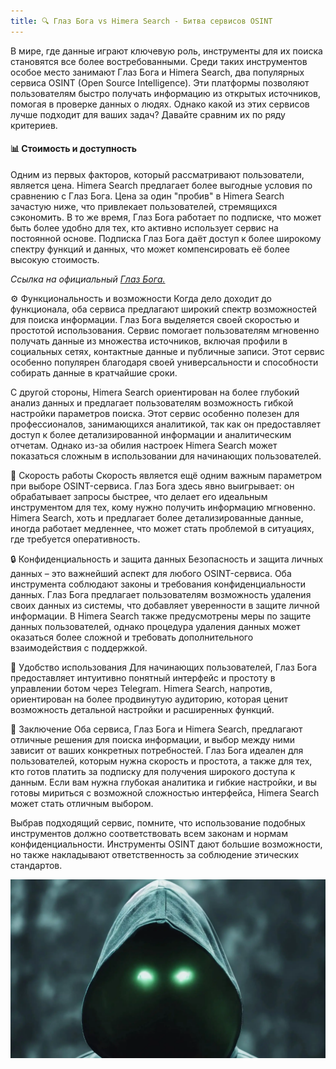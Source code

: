 ```yaml
---
title: 🔍 Глаз Бога vs Himera Search - Битва сервисов OSINT
---
```


В мире, где данные играют ключевую роль, инструменты для их поиска становятся все более востребованными. Среди таких инструментов особое место занимают Глаз Бога и Himera Search, два популярных сервиса OSINT (Open Source Intelligence). Эти платформы позволяют пользователям быстро получать информацию из открытых источников, помогая в проверке данных о людях. Однако какой из этих сервисов лучше подходит для ваших задач? Давайте сравним их по ряду критериев.

#### 📊 Стоимость и доступность 

Одним из первых факторов, который рассматривают пользователи, является цена. Himera Search предлагает более выгодные условия по сравнению с Глаз Бога. Цена за один "пробив" в Himera Search зачастую ниже, что привлекает пользователей, стремящихся сэкономить. В то же время, Глаз Бога работает по подписке, что может быть более удобно для тех, кто активно использует сервис на постоянной основе. Подписка Глаз Бога даёт доступ к более широкому спектру функций и данных, что может компенсировать её более высокую стоимость.

*Ссылка на официальный [Глаз Бога.](https://bit.ly/4eacP4O)*

⚙️ Функциональность и возможности Когда дело доходит до функционала, оба сервиса предлагают широкий спектр возможностей для поиска информации. Глаз Бога выделяется своей скоростью и простотой использования. Сервис помогает пользователям мгновенно получать данные из множества источников, включая профили в социальных сетях, контактные данные и публичные записи. Этот сервис особенно популярен благодаря своей универсальности и способности собирать данные в кратчайшие сроки.

С другой стороны, Himera Search ориентирован на более глубокий анализ данных и предлагает пользователям возможность гибкой настройки параметров поиска. Этот сервис особенно полезен для профессионалов, занимающихся аналитикой, так как он предоставляет доступ к более детализированной информации и аналитическим отчетам. Однако из-за обилия настроек Himera Search может показаться сложным в использовании для начинающих пользователей.

📍 Скорость работы Скорость является ещё одним важным параметром при выборе OSINT-сервиса. Глаз Бога здесь явно выигрывает: он обрабатывает запросы быстрее, что делает его идеальным инструментом для тех, кому нужно получить информацию мгновенно. Himera Search, хоть и предлагает более детализированные данные, иногда работает медленнее, что может стать проблемой в ситуациях, где требуется оперативность.

🔒 Конфиденциальность и защита данных Безопасность и защита личных данных – это важнейший аспект для любого OSINT-сервиса. Оба инструмента соблюдают законы и требования конфиденциальности данных. Глаз Бога предлагает пользователям возможность удаления своих данных из системы, что добавляет уверенности в защите личной информации. В Himera Search также предусмотрены меры по защите данных пользователей, однако процедура удаления данных может оказаться более сложной и требовать дополнительного взаимодействия с поддержкой.

📌 Удобство использования Для начинающих пользователей, Глаз Бога предоставляет интуитивно понятный интерфейс и простоту в управлении ботом через Telegram. Himera Search, напротив, ориентирован на более продвинутую аудиторию, которая ценит возможность детальной настройки и расширенных функций.

🚀 Заключение Оба сервиса, Глаз Бога и Himera Search, предлагают отличные решения для поиска информации, и выбор между ними зависит от ваших конкретных потребностей. Глаз Бога идеален для пользователей, которым нужна скорость и простота, а также для тех, кто готов платить за подписку для получения широкого доступа к данным. Если вам нужна глубокая аналитика и гибкие настройки, и вы готовы мириться с возможной сложностью интерфейса, Himera Search может стать отличным выбором.

Выбрав подходящий сервис, помните, что использование подобных инструментов должно соответствовать всем законам и нормам конфиденциальности. Инструменты OSINT дают большие возможности, но также накладывают ответственность за соблюдение этических стандартов.

![](/images/glaz5.webp)
